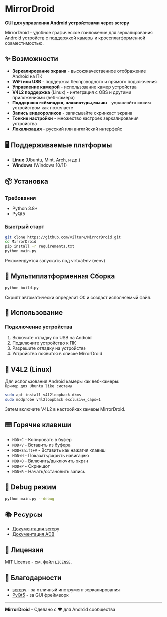 # MirrorDroid

**GUI для управления Android устройствами через scrcpy**

MirrorDroid - удобное графическое приложение для зеркалирования Android устройств с поддержкой камеры и кроссплатформенной совместимостью.

## ✨ Возможности

- **Зеркалирование экрана** - высококачественное отображение Android на ПК
- **WiFi или USB** - поддержка беспроводного и прямого подключения
- **Управление камерой** - использование камер устройства
- **V4L2 поддержка** (Linux) - интеграция с OBS и другими приложениями (веб-камера)
- **Поддержка геймпадов, клавиатуры,мыши** - управляйте своим устройством как пожелаете
- **Запись видеороликов** - записывайте скринкаст экрана
- **Тонкие настройки** - множество настроек зеркалирования устройства
- **Локализация** - русский или английский интерфейс

## 🖥️ Поддерживаемые платформы

- **Linux** (Ubuntu, Mint, Arch, и др.)
- **Windows** (Windows 10/11)

## 📦 Установка

### Требования
- Python 3.8+
- PyQt5

### Быстрый старт
```bash
git clone https://github.com/vilture/MirrorDroid.git
cd MirrorDroid
pip install -r requirements.txt
python main.py
```

Рекомендуется запускать под virtualenv (venv)

## 🚀 Мультиплатформенная Сборка

```bash
python build.py
```

Скрипт автоматически определит ОС и создаст исполняемый файл.

## 📖 Использование

### Подключение устройства
1. Включите отладку по USB на Android
2. Подключите устройство к ПК
3. Разрешите отладку на устройстве
4. Устройство появится в списке MirrorDroid

## 📸 V4L2 (Linux)

Для использования Android камеры как веб-камеры:  
`Пример для Ubuntu like системы`
```bash
sudo apt install v4l2loopback-dkms
sudo modprobe v4l2loopback exclusive_caps=1
```

Затем включите V4L2 в настройках камеры MirrorDroid.

## ⌨️ Горячие клавиши

- `MOD+C` - Копировать в буфер
- `MOD+V` - Вставить из буфера  
- `MOD+Shift+V` - Вставить как нажатия клавиш
- `MOD+H` - Показать/скрыть навигацию
- `MOD+O` - Включить/выключить экран
- `MOD+P` - Скриншот
- `MOD+R` - Начать/остановить запись

## 🐛 Debug режим

```bash
python main.py --debug
```

## 📚 Ресурсы

- [Документация scrcpy](https://github.com/Genymobile/scrcpy)
- [Документация ADB](https://developer.android.com/tools/adb)

## 📄 Лицензия

MIT License - см. файл `LICENSE`.

## 🙏 Благодарности

- [scrcpy](https://github.com/Genymobile/scrcpy) - за отличный инструмент зеркалирования
- [PyQt5](https://www.riverbankcomputing.com/software/pyqt) - за GUI фреймворк

---

**MirrorDroid** - Сделано с ❤️ для Android сообщества
